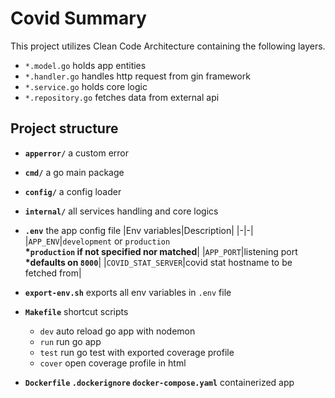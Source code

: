 # Covid Summary

This project utilizes Clean Code Architecture containing the following layers.

- `*.model.go` holds app entities
- `*.handler.go` handles http request from gin framework
- `*.service.go` holds core logic
- `*.repository.go` fetches data from external api

## Project structure

- **`apperror/`** a custom error
- **`cmd/`** a go main package
- **`config/`** a config loader
- **`internal/`** all services handling and core logics
- **`.env`** the app config file
  |Env variables|Description|
  |-|-|
  |`APP_ENV`|`development` or `production`<br>**\*`production` if not specified nor matched**|
  |`APP_PORT`|listening port<br>**\*defaults on `8000`**|
  |`COVID_STAT_SERVER`|covid stat hostname to be fetched from|

- **`export-env.sh`** exports all env variables in `.env` file
- **`Makefile`** shortcut scripts
  - `dev` auto reload go app with nodemon
  - `run` run go app
  - `test` run go test with exported coverage profile
  - `cover` open coverage profile in html
- **`Dockerfile` `.dockerignore` `docker-compose.yaml`** containerized app

